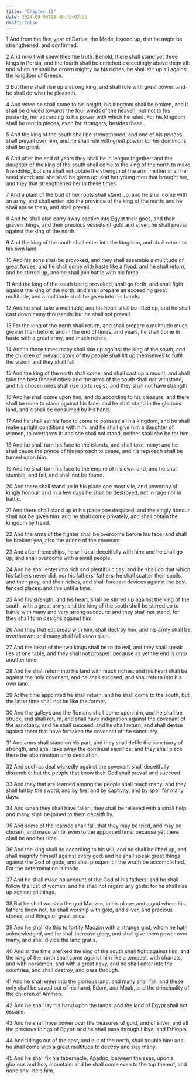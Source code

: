 ```yaml
---
title: "Chapter 11"
date: 2024-09-06T18:40:42+02:00
draft: false
---
```




1 And from the first year of Darius, the Mede, I stood up, that he might be strengthened, and confirmed.

2 And now I will shew thee the truth. Behold, there shall stand yet three kings in Persia, and the fourth shall be enriched exceedingly above them all: and when he shall be grown mighty by his riches, he shall stir up all against the kingdom of Greece.

3 But there shall rise up a strong king, and shall rule with great power: and he shall do what he pleaseth.

4 And when he shall come to his height, his kingdom shall be broken, and it shall be divided towards the four winds of the heaven: but not to his posterity, nor according to his power with which he ruled. For his kingdom shall be rent in pieces, even for strangers, besides these.

5 And the king of the south shall be strengthened, and one of his princes shall prevail over him, and he shall rule with great power: for his dominions shall be great.

6 And after the end of years they shall be in league together: and the daughter of the king of the south shall come to the king of the north to make friendship, but she shall not obtain the strength of the arm, neither shall her seed stand: and she shall be given up, and her young men that brought her, and they that strengthened her in these times.

7 And a plant of the bud of her roots shall stand up: and he shall come with an army, and shall enter into the province of the king of the north: and he shall abuse them, and shall prevail.

8 And he shall also carry away captive into Egypt their gods, and their graven things, and their precious vessels of gold and silver: he shall prevail against the king of the north.

9 And the king of the south shall enter into the kingdom, and shall return to his own land.

10 And his sons shall be provoked, and they shall assemble a multitude of great forces: and he shall come with haste like a flood: and he shall return, and be stirred up, and he shall join battle with his force.

11 And the king of the south being provoked, shall go forth, and shall fight against the king of the north, and shall prepare an exceeding great multitude, and a multitude shall be given into his hands.

12 And he shall take a multitude, and his heart shall be lifted up, and he shall cast down many thousands: but he shall not prevail.

13 For the king of the north shall return, and shall prepare a multitude much greater than before: and in the end of times, and years, he shall come in haste with a great army, and much riches.

14 And in those times many shall rise up against the king of the south, and the children of prevaricators of thy people shall lift up themselves to fulfil the vision, and they shall fall.

15 And the king of the north shall come, and shall cast up a mount, and shall take the best fenced cities: and the arms of the south shall not withstand, and his chosen ones shall rise up to resist, and they shall not have strength.

16 And he shall come upon him, and do according to his pleasure, and there shall be none to stand against his face: and he shall stand in the glorious land, and it shall be consumed by his hand.

17 And he shall set his face to come to possess all his kingdom, and he shall make upright conditions with him: and he shall give him a daughter of women, to overthrow it: and she shall not stand, neither shall she be for him.

18 And he shall turn his face to the islands, and shall take many: and he shall cause the prince of his reproach to cease, and his reproach shall be turned upon him.

19 And he shall turn his face to the empire of his own land, and he shall stumble, and fall, and shall not be found.

20 And there shall stand up in his place one most vile, and unworthy of kingly honour: and in a few days he shall be destroyed, not in rage nor in battle.

21 And there shall stand up in his place one despised, and the kingly honour shall not be given him: and he shall come privately, and shall obtain the kingdom by fraud.

22 And the arms of the fighter shall be overcome before his face, and shall be broken: yea, also the prince of the covenant.

23 And after friendships, he will deal deceitfully with him: and he shall go up, and shall overcome with a small people.

24 And he shall enter into rich and plentiful cities: and he shall do that which his fathers never did, nor his fathers' fathers: he shall scatter their spoils, and their prey, and their riches, and shall forecast devices against the best fenced places: and this until a time.

25 And his strength, and his heart, shall be stirred up against the king of the south, with a great army: and the king of the south shall be stirred up to battle with many and very strong succours: and they shall not stand, for they shall form designs against him.

26 And they that eat bread with him, shall destroy him, and his army shall be overthrown: and many shall fall down slain.

27 And the heart of the two kings shall be to do evil, and they shall speak lies at one table, and they shall not prosper: because as yet the end is unto another time.

28 And he shall return into his land with much riches: and his heart shall be against the holy covenant, and he shall succeed, and shall return into his own land.

29 At the time appointed he shall return, and he shall come to the south, but the latter time shall not be like the former.

30 And the galleys and the Romans shall come upon him, and he shall be struck, and shall return, and shall have indignation against the covenant of the sanctuary, and he shall succeed: and he shall return, and shall devise against them that have forsaken the covenant of the sanctuary.

31 And arms shall stand on his part, and they shall defile the sanctuary of strength, and shall take away the continual sacrifice: and they shall place there the abomination unto desolation.

32 And such as deal wickedly against the covenant shall deceitfully dissemble: but the people that know their God shall prevail and succeed.

33 And they that are learned among the people shall teach many: and they shall fall by the sword, and by fire, and by captivity, and by spoil for many days.

34 And when they shall have fallen, they shall be relieved with a small help: and many shall be joined to them deceitfully.

35 And some of the learned shall fall, that they may be tried, and may be chosen, and made white, even to the appointed time: because yet there shall be another time.

36 And the king shall do according to his will, and he shall be lifted up, and shall magnify himself against every god: and he shall speak great things against the God of gods, and shall prosper, till the wrath be accomplished. For the determination is made.

37 And he shall make no account of the God of his fathers: and he shall follow the lust of women, and he shall not regard any gods: for he shall rise up against all things.

38 But he shall worship the god Maozim, in his place: and a god whom his fathers knew not, he shall worship with gold, and silver, and precious stones, and things of great price.

39 And he shall do this to fortify Maozim with a strange god, whom he hath acknowledged, and he shall increase glory, and shall give them power over many, and shall divide the land gratis.

40 And at the time prefixed the king of the south shall fight against him, and the king of the north shall come against him like a tempest, with chariots, and with horsemen, and with a great navy, and he shall enter into the countries, and shall destroy, and pass through.

41 And he shall enter into the glorious land, and many shall fall: and these only shall be saved out of his hand, Edom, and Moab, and the principality of the children of Ammon.

42 And he shall lay his hand upon the lands: and the land of Egypt shall not escape.

43 And he shall have power over the treasures of gold, and of silver, and all the precious things of Egypt: and he shall pass through Libya, and Ethiopia.

44 And tidings out of the east, and out of the north, shall trouble him: and he shall come with a great multitude to destroy and slay many.

45 And he shall fix his tabernacle, Apadno, between the seas, upon a glorious and holy mountain: and he shall come even to the top thereof, and none shall help him.

